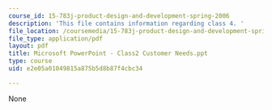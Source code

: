 ```yaml
---
course_id: 15-783j-product-design-and-development-spring-2006
description: 'This file contains information regarding class 4. '
file_location: /coursemedia/15-783j-product-design-and-development-spring-2006/e2e05a01049815a875b5d8b87f4cbc34_cls4_cstmr_ned.pdf
file_type: application/pdf
layout: pdf
title: Microsoft PowerPoint - Class2 Customer Needs.ppt
type: course
uid: e2e05a01049815a875b5d8b87f4cbc34

---
```

None